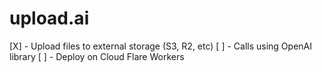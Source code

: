 # upload.ai

[X] - Upload files to external storage (S3, R2, etc)
[ ] - Calls using OpenAI library
[ ] - Deploy on Cloud Flare Workers